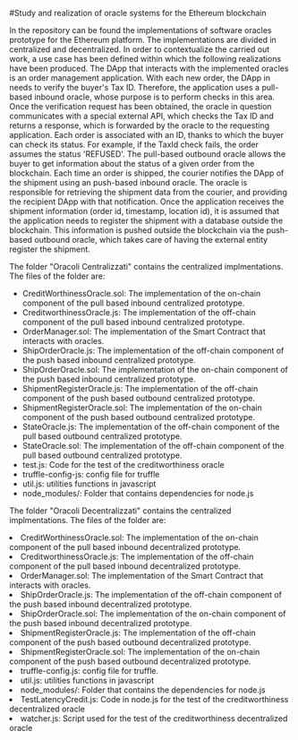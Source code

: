 #Study and realization of oracle systems for the Ethereum blockchain

<p>In the repository can be found the implementations of software oracles prototype for the Ethereum platform. 
 The implementations are divided in centralized and decentralized.
In order to contextualize the carried out work, a use case has been defined within which the following realizations have been produced.
The DApp that interacts with the implemented oracles is an order management application. With each new order, the DApp in  needs to verify the buyer's Tax ID. Therefore, the application uses a pull-based inbound oracle, whose purpose is to perform checks in this area. Once the verification request has been obtained, the oracle in question communicates with a special external API, which checks the Tax ID and returns a response, which is forwarded by the oracle to the requesting application. Each order is associated with an ID, thanks to which the buyer can check its status. For example, if the TaxId check fails, the order assumes the status 'REFUSED'. The pull-based outbound oracle allows the buyer to get information about the status of a given order from the blockchain. Each time an order is shipped, the courier notifies the DApp of the shipment using an push-based inbound oracle. The oracle is responsible for retrieving the shipment data from the courier, and providing the recipient DApp with that notification. Once the application receives the shipment information (order id, timestamp, location id), it is assumed that the application needs to register the shipment with a database outside the blockchain.
This information is pushed outside the blockchain via the push-based outbound oracle, which takes care of having the external entity register the shipment.
</p>

<p>The folder "Oracoli Centralizzati" contains the centralized implmentations. The files of the folder are:<ul>
 
<li>CreditWorthinessOracle.sol: The implementation of the on-chain component of the pull based inbound centralized prototype.</li>
<li>CreditworthinessOracle.js: The implementation of the off-chain component of the pull based inbound centralized prototype.</li>  
<li>OrderManager.sol: The implementation of the Smart Contract that interacts with oracles.</li>
<li>ShipOrderOracle.js: The implementation of the off-chain component of the push based inbound centralized prototype.</li>
<li>ShipOrderOracle.sol: The implementation of the on-chain component of the push based inbound centralized prototype.</li>
<li>ShipmentRegisterOracle.js: The implementation of the off-chain component of the push based outbound centralized prototype.</li>
<li>ShipmentRegisterOracle.sol: The implementation of the on-chain component of the push based outbound centralized prototype.</li>
<li>StateOracle.js: The implementation of the off-chain component of the pull based outbound centralized prototype.</li>
<li>StateOracle.sol: The implementation of the off-chain component of the pull based outbound centralized prototype.</li>
<li>test.js: Code for the test of the creditworthiness oracle</li>
<li>truffle-config-js: config file for truffle</li>
<li>util.js: utilities functions in javascript</li>
 <li>node_modules/: Folder that contains dependencies for node.js</li>
 </ul>
</p>
<p>The folder "Oracoli Decentralizzati" contains the centralized implmentations. The files of the folder are: 
<li>CreditWorthinessOracle.sol: The implementation of the on-chain component of the pull based inbound decentralized prototype.</li>
<li>CreditworthinessOracle.js: The implementation of the off-chain component of the pull based inbound decentralized prototype.</li>  
<li>OrderManager.sol: The implementation of the Smart Contract that interacts with oracles.</li> 
<li>ShipOrderOracle.js: The implementation of the off-chain component of the push based inbound decentralized prototype.</li>
<li>ShipOrderOracle.sol: The implementation of the on-chain component of the push based inbound decentralized prototype.</li>
<li>ShipmentRegisterOracle.js: The implementation of the off-chain component of the push based outbound decentralized prototype.</li>
<li>ShipmentRegisterOracle.sol: The implementation of the on-chain component of the push based outbound decentralized prototype.</li>
<li>truffle-config.js: config file for truffle.</li>
<li>util.js: utilities functions in javascript</li>
<li>node_modules/: Folder that contains the dependencies for node.js</li>
<li>TestLatencyCredit.js: Code in node.js for the test of the creditworthiness decentralized oracle</li>
<li>watcher.js: Script used for the test of the creditworthiness decentralized oracle</li>
</p>
